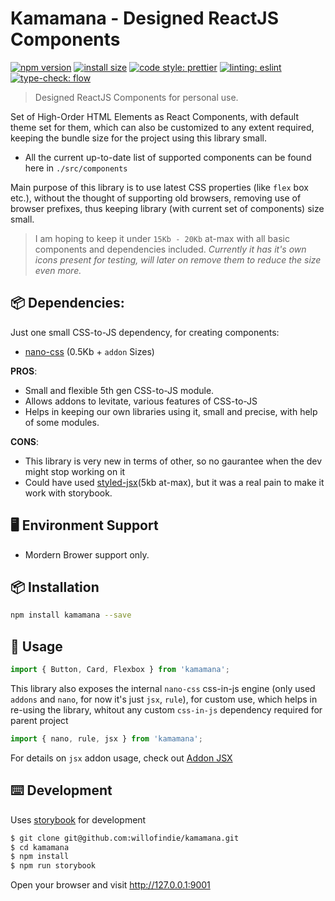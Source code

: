 # Kamamana - Designed ReactJS Components

[![npm version](https://badge.fury.io/js/kamamana.svg)](https://www.npmjs.com/package/kamamana)
[![install size](https://packagephobia.now.sh/badge?p=kamamana)](https://packagephobia.now.sh/result?p=kamamana)
[![code style: prettier](https://img.shields.io/badge/code_style-prettier-ff69b4.svg?style=flat)](https://github.com/prettier/prettier)
[![linting: eslint](https://img.shields.io/badge/linting-eslint-463fd4.svg?style=flat)](https://github.com/eslint/eslint)
[![type-check: flow](https://img.shields.io/badge/type--check-flow-E8BD36.svg?style=flat)](https://github.com/facebook/flow/)

> Designed ReactJS Components for personal use.

Set of High-Order HTML Elements as React Components, with default theme set for them, which can also be customized to any extent required, keeping the bundle size for the project using this library small.

- All the current up-to-date list of supported components can be found here in `./src/components`

Main purpose of this library is to use latest CSS properties (like `flex` box etc.), without the thought of supporting old browsers, removing use of browser prefixes, thus keeping library (with current set of components) size small.

> I am hoping to keep it under `15Kb - 20Kb` at-max with all basic components and dependencies included.
> _Currently it has it's own icons present for testing, will later on remove them to reduce the size even more._

## 📦 Dependencies:

Just one small CSS-to-JS dependency, for creating components:

- [nano-css](https://github.com/streamich/nano-css) (0.5Kb + `addon` Sizes)

**PROS**:

- Small and flexible 5th gen CSS-to-JS module.
- Allows addons to levitate, various features of CSS-to-JS
- Helps in keeping our own libraries using it, small and precise, with help of some modules.

**CONS**:

- This library is very new in terms of other, so no gaurantee when the dev might stop working on it
- Could have used [styled-jsx](https://github.com/zeit/styled-jsx)(5kb at-max), but it was a real pain to make it work with storybook.

## 🖥 Environment Support

- Mordern Brower support only.

## 📦 Installation

```bash
npm install kamamana --save
```

## 🔨 Usage

```js
import { Button, Card, Flexbox } from 'kamamana';
```

This library also exposes the internal `nano-css` css-in-js engine
(only used `addons` and `nano`, for now it's just `jsx`, `rule`), for custom use, which helps in re-using the
library, whitout any custom `css-in-js` dependency required for parent project

```js
import { nano, rule, jsx } from 'kamamana';
```

For details on `jsx` addon usage, check out [Addon JSX](https://github.com/streamich/nano-css/blob/master/docs/jsx.md)

## ⌨️ Development

Uses [storybook](https://github.com/storybooks/storybook) for development

```bash
$ git clone git@github.com:willofindie/kamamana.git
$ cd kamamana
$ npm install
$ npm run storybook
```

Open your browser and visit http://127.0.0.1:9001
